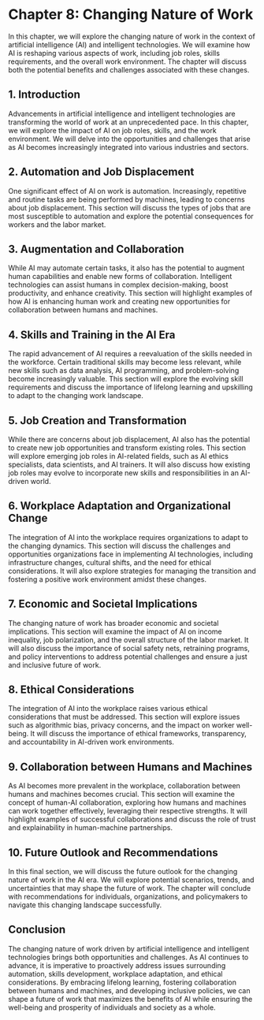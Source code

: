 Chapter 8: Changing Nature of Work
==================================

In this chapter, we will explore the changing nature of work in the context of artificial intelligence (AI) and intelligent technologies. We will examine how AI is reshaping various aspects of work, including job roles, skills requirements, and the overall work environment. The chapter will discuss both the potential benefits and challenges associated with these changes.

**1. Introduction**
-------------------

Advancements in artificial intelligence and intelligent technologies are transforming the world of work at an unprecedented pace. In this chapter, we will explore the impact of AI on job roles, skills, and the work environment. We will delve into the opportunities and challenges that arise as AI becomes increasingly integrated into various industries and sectors.

**2. Automation and Job Displacement**
--------------------------------------

One significant effect of AI on work is automation. Increasingly, repetitive and routine tasks are being performed by machines, leading to concerns about job displacement. This section will discuss the types of jobs that are most susceptible to automation and explore the potential consequences for workers and the labor market.

**3. Augmentation and Collaboration**
-------------------------------------

While AI may automate certain tasks, it also has the potential to augment human capabilities and enable new forms of collaboration. Intelligent technologies can assist humans in complex decision-making, boost productivity, and enhance creativity. This section will highlight examples of how AI is enhancing human work and creating new opportunities for collaboration between humans and machines.

**4. Skills and Training in the AI Era**
----------------------------------------

The rapid advancement of AI requires a reevaluation of the skills needed in the workforce. Certain traditional skills may become less relevant, while new skills such as data analysis, AI programming, and problem-solving become increasingly valuable. This section will explore the evolving skill requirements and discuss the importance of lifelong learning and upskilling to adapt to the changing work landscape.

**5. Job Creation and Transformation**
--------------------------------------

While there are concerns about job displacement, AI also has the potential to create new job opportunities and transform existing roles. This section will explore emerging job roles in AI-related fields, such as AI ethics specialists, data scientists, and AI trainers. It will also discuss how existing job roles may evolve to incorporate new skills and responsibilities in an AI-driven world.

**6. Workplace Adaptation and Organizational Change**
-----------------------------------------------------

The integration of AI into the workplace requires organizations to adapt to the changing dynamics. This section will discuss the challenges and opportunities organizations face in implementing AI technologies, including infrastructure changes, cultural shifts, and the need for ethical considerations. It will also explore strategies for managing the transition and fostering a positive work environment amidst these changes.

**7. Economic and Societal Implications**
-----------------------------------------

The changing nature of work has broader economic and societal implications. This section will examine the impact of AI on income inequality, job polarization, and the overall structure of the labor market. It will also discuss the importance of social safety nets, retraining programs, and policy interventions to address potential challenges and ensure a just and inclusive future of work.

**8. Ethical Considerations**
-----------------------------

The integration of AI into the workplace raises various ethical considerations that must be addressed. This section will explore issues such as algorithmic bias, privacy concerns, and the impact on worker well-being. It will discuss the importance of ethical frameworks, transparency, and accountability in AI-driven work environments.

**9. Collaboration between Humans and Machines**
------------------------------------------------

As AI becomes more prevalent in the workplace, collaboration between humans and machines becomes crucial. This section will examine the concept of human-AI collaboration, exploring how humans and machines can work together effectively, leveraging their respective strengths. It will highlight examples of successful collaborations and discuss the role of trust and explainability in human-machine partnerships.

**10. Future Outlook and Recommendations**
------------------------------------------

In this final section, we will discuss the future outlook for the changing nature of work in the AI era. We will explore potential scenarios, trends, and uncertainties that may shape the future of work. The chapter will conclude with recommendations for individuals, organizations, and policymakers to navigate this changing landscape successfully.

**Conclusion**
--------------

The changing nature of work driven by artificial intelligence and intelligent technologies brings both opportunities and challenges. As AI continues to advance, it is imperative to proactively address issues surrounding automation, skills development, workplace adaptation, and ethical considerations. By embracing lifelong learning, fostering collaboration between humans and machines, and developing inclusive policies, we can shape a future of work that maximizes the benefits of AI while ensuring the well-being and prosperity of individuals and society as a whole.
